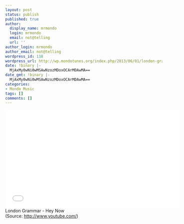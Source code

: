 ```yaml
---
layout: post
status: publish
published: true
author:
  display_name: mrmondo
  login: mrmondo
  email: not@telling
  url: ''
author_login: mrmondo
author_email: not@telling
wordpress_id: 118
wordpress_url: http://wp.mondotunes.org/index.php/2013/06/01/london-grammar-hey-now/
date: !binary |-
  MjAxMy0wNi0wMSAwNzozMDoxOCArMDAwMA==
date_gmt: !binary |-
  MjAxMy0wNi0wMSAwNzozMDoxOCArMDAwMA==
categories:
- Mondo Music
tags: []
comments: []
---
```

<iframe width="560" height="315" src="//www.youtube.com/embed/MTvHcQmKUpU" frameborder="0"> </iframe>
London Grammar - Hey Now
<div class="attribution">(<span>Source:</span> <a href="http://www.youtube.com/">http://www.youtube.com/</a>)</div>
